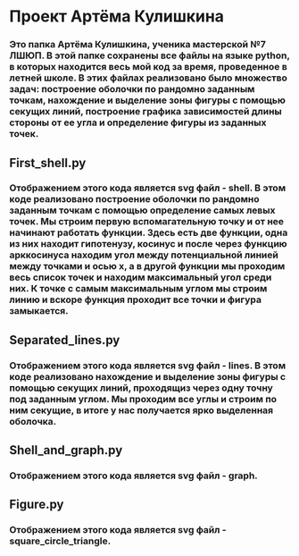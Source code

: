 # Проект Артёма Кулишкина
### Это папка Артёма Кулишкина, ученика мастерской №7 ЛШЮП. В этой папке сохранены все файлы на языке python, в которых находится весь мой код за время, проведенное в летней школе. В этих файлах реализовано было множество задач: построение оболочки по рандомно заданным точкам, нахождение и выделение зоны фигуры с помощью секущих линий, построение графика зависимостей длины стороны от ее угла и определение фигуры из заданных точек. 
## First_shell.py
### Отображением этого кода является svg файл - shell. В этом коде реализовано построение оболочки по рандомно заданным точкам с помощью определение самых левых точек. Мы строим первую вспомагательную точку и от нее начинают работать функции. Здесь есть две функции, одна из них находит гипотенузу, косинус и после через функцию арккосинуса находим угол между потенциальной линией между точками и осью x, а в другой функции мы проходим весь список точек и находим максимальный угол среди них. К точке с самым максимальным углом мы строим линию и вскоре функция проходит все точки и фигура замыкается.
## Separated_lines.py
### Отображением этого кода является svg файл - lines. В этом коде реализовано нахождение и выделение зоны фигуры с помощью секущих линий, проходящиз через одну точну под заданным углом. Мы проходим все углы и строим по ним секущие, в итоге у нас получается ярко выделенная оболочка.
## Shell_and_graph.py
### Отображением этого кода является svg файл - graph.
## Figure.py
### Отображением этого кода является svg файл - square_circle_triangle.
